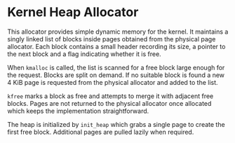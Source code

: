 # Kernel Heap Allocator

This allocator provides simple dynamic memory for the kernel. It maintains a
singly linked list of blocks inside pages obtained from the physical page
allocator. Each block contains a small header recording its size, a pointer to
the next block and a flag indicating whether it is free.

When `kmalloc` is called, the list is scanned for a free block large enough for
the request. Blocks are split on demand. If no suitable block is found a new
4&nbsp;KiB page is requested from the physical allocator and added to the list.

`kfree` marks a block as free and attempts to merge it with adjacent free
blocks. Pages are not returned to the physical allocator once allocated which
keeps the implementation straightforward.

The heap is initialized by `init_heap` which grabs a single page to create the
first free block. Additional pages are pulled lazily when required.
